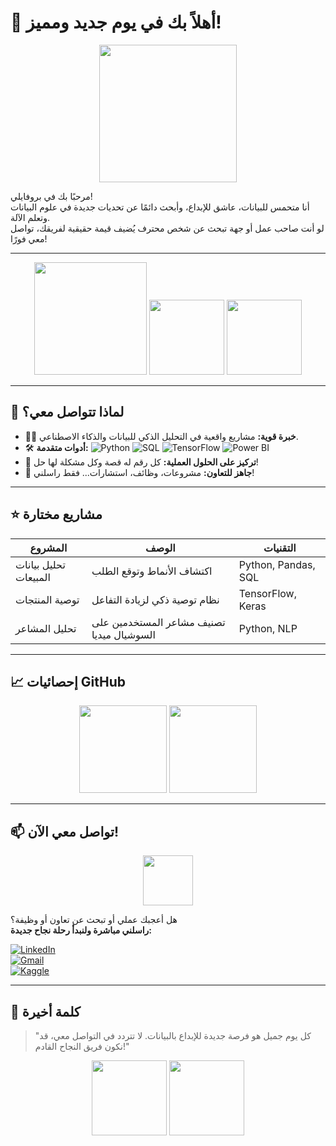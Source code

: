 # 👋 أهلاً بك في يوم جديد ومميز!

<p align="center">
  <img src="https://media.giphy.com/media/qgQUggAC3Pfv687qPC/giphy.gif" width="220"/>
</p>

مرحبًا بك في بروفايلي!  
أنا متحمس للبيانات، عاشق للإبداع، وأبحث دائمًا عن تحديات جديدة في علوم البيانات وتعلم الآلة.  
لو أنت صاحب عمل أو جهة تبحث عن شخص محترف يُضيف قيمة حقيقية لفريقك، تواصل معي فورًا!

---

<p align="center">
  <img src="https://media.giphy.com/media/3o6UBpHgaXFDNAuttm/giphy.gif" width="180"/>
  <img src="https://media.giphy.com/media/26n7b7PjSOZJwVCmY/giphy.gif" width="120"/>
  <img src="https://media.giphy.com/media/xT9IgG50Fb7Mi0prBC/giphy.gif" width="120"/>
</p>

---

## 🚀 لماذا تتواصل معي؟

- 🧑‍💻 **خبرة قوية:** مشاريع واقعية في التحليل الذكي للبيانات والذكاء الاصطناعي.
- 🛠️ **أدوات متقدمة:** ![Python](https://img.shields.io/badge/-Python-3776AB?logo=python&logoColor=white&style=for-the-badge) ![SQL](https://img.shields.io/badge/-SQL-4479A1?logo=postgresql&logoColor=white&style=for-the-badge) ![TensorFlow](https://img.shields.io/badge/-TensorFlow-FF6F00?logo=tensorflow&logoColor=white&style=for-the-badge) ![Power BI](https://img.shields.io/badge/-Power%20BI-F2C811?logo=Power-BI&logoColor=white&style=for-the-badge)
- 🎯 **تركيز على الحلول العملية:** كل رقم له قصة وكل مشكلة لها حل!
- 🤝 **جاهز للتعاون:** مشروعات، وظائف، استشارات... فقط راسلني!

---

## ⭐ مشاريع مختارة

| المشروع                  | الوصف                                      | التقنيات              |
|--------------------------|--------------------------------------------|-----------------------|
| تحليل بيانات المبيعات     | اكتشاف الأنماط وتوقع الطلب                 | Python, Pandas, SQL   |
| توصية المنتجات           | نظام توصية ذكي لزيادة التفاعل              | TensorFlow, Keras     |
| تحليل المشاعر            | تصنيف مشاعر المستخدمين على السوشيال ميديا  | Python, NLP           |

---

## 📈 إحصائيات GitHub

<p align="center">
  <img src="https://github-readme-stats.vercel.app/api?username=deepCO123&show_icons=true&theme=radical" height="140"/>
  <img src="https://github-readme-stats.vercel.app/api/top-langs/?username=deepCO123&layout=compact&theme=radical" height="140"/>
</p>

---

## 📫 تواصل معي الآن!

<p align="center">
  <img src="https://media.giphy.com/media/l41lISgZQG8p3gTIk/giphy.gif" width="80"/>
</p>

هل أعجبك عملي أو تبحث عن تعاون أو وظيفة؟  
**راسلني مباشرة ولنبدأ رحلة نجاح جديدة:**

[![LinkedIn](https://img.shields.io/badge/-LinkedIn-blue?logo=LinkedIn&logoColor=white&style=for-the-badge)](https://www.linkedin.com/)  
[![Gmail](https://img.shields.io/badge/-Gmail-red?logo=Gmail&logoColor=white&style=for-the-badge)](mailto:your.email@example.com)  
[![Kaggle](https://img.shields.io/badge/-Kaggle-20BEFF?logo=kaggle&logoColor=white&style=for-the-badge)](https://www.kaggle.com/)

---

## 💬 كلمة أخيرة
> "كل يوم جميل هو فرصة جديدة للإبداع بالبيانات. لا تتردد في التواصل معي، قد نكون فريق النجاح القادم!"

<p align="center">
  <img src="https://media.giphy.com/media/xT9IgzoKnwFNmISR8I/giphy.gif" width="120"/>
  <img src="https://media.giphy.com/media/ASd0Ukj0y3qMM/giphy.gif" width="120"/>
</p>
